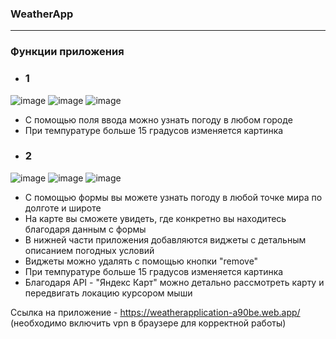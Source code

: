 
### WeatherApp

-----------------
### Функции приложения
- ### 1
![image](https://user-images.githubusercontent.com/97447398/201090390-b787877f-c1f7-427d-b13d-560a0f512ac8.png)
![image](https://user-images.githubusercontent.com/97447398/201090474-8b03fb08-f422-4b82-9361-59f91651f405.png)
![image](https://user-images.githubusercontent.com/97447398/201089107-5b592c9c-424c-4863-94d8-2b12cba51a00.png)



- С помощью поля ввода можно узнать погоду в любом городе
- При темпуратуре больше 15 градусов изменяется картинка
- ### 2
![image](https://user-images.githubusercontent.com/97447398/201091175-289a5f4b-6cc8-409f-bfca-ae6d3e29e3f7.png)
![image](https://user-images.githubusercontent.com/97447398/201092418-7aad9ae1-2c94-4b7e-af9a-91dba64e835a.png)
![image](https://user-images.githubusercontent.com/97447398/201089812-8685d2dc-0131-4c17-9c45-5a2acadde1b6.png)

- С помощью формы вы можете узнать погоду в любой точке мира по долготе и широте
- На карте вы сможете увидеть, где конкретно вы находитесь благодаря данным с формы
- В нижней части приложения добавляются виджеты с детальным описанием погодных условий
- Виджеты можно удалять с помощью кнопки "remove"
- При темпуратуре больше 15 градусов изменяется картинка
- Благодаря API - "Яндекс Карт" можно детально рассмотреть карту и передвигать локацию курсором мыши

Ссылка на приложение - https://weatherapplication-a90be.web.app/ (необходимо включить vpn в браузере для корректной работы) 
